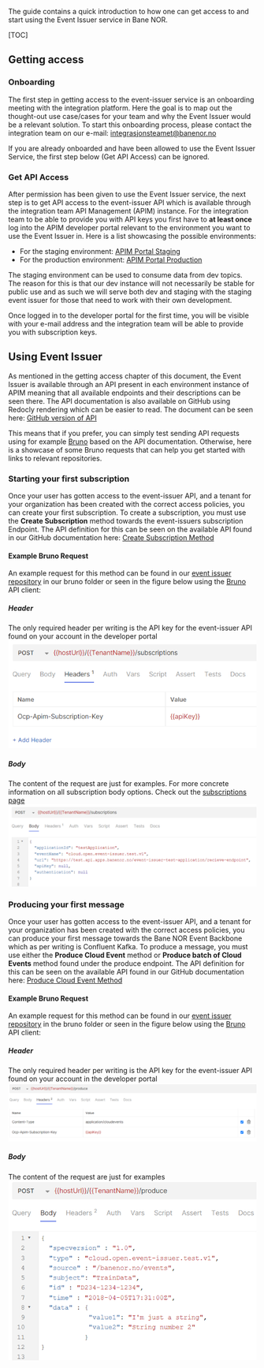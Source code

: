 The guide contains a quick introduction to how one can get access to and start using the Event Issuer service in Bane NOR.

[TOC]

## Getting access

### Onboarding
The first step in getting access to the event-issuer service is an onboarding meeting with the integration platform. Here the goal is to map out the thought-out use case/cases for your team and why the Event Issuer would be a relevant solution. To start this onboarding process, please contact the integration team on our e-mail: integrasjonsteamet@banenor.no

If you are already onboarded and have been allowed to use the Event Issuer Service, the first step below (Get API Access) can be ignored.

### Get API Access
After permission has been given to use the Event Issuer service, the next step is to get API access to the event-issuer API which is available through the integration team API Management (APIM) instance. For the integration team to be able to provide you with API keys you first have to **at least once** log into the APIM developer portal relevant to the environment you want to use the Event Issuer in. Here is a list showcasing the possible environments:

- For the staging environment: [APIM Portal Staging](https://test.api-portal.apps.banenor.no )
- For the production environment: [APIM Portal Production](https://api-portal.banenor.no/)

The staging environment can be used to consume data from dev topics. The reason for this is that our dev instance will not necessarily be stable for public use and as such we will serve both dev and staging with the staging event issuer for those that need to work with their own development.

Once logged in to the developer portal for the first time, you will be visible with your e-mail address and the integration team will be able to provide you with subscription keys.

## Using Event Issuer
As mentioned in the getting access chapter of this document, the Event Issuer is available through an API present in each environment instance of APIM meaning that all available endpoints and their descriptions can be seen there. The API documentation is also available on GitHub using Redocly rendering which can be easier to read. The document can be seen here: [GitHub version of API](https://bane-nor.github.io/event-issuer/apis/v1/)

This means that if you prefer, you can simply test sending API requests using for example [Bruno](https://www.usebruno.com/) based on the API documentation. Otherwise, here is a showcase of some Bruno requests that can help you get started with links to relevant repositories.

### Starting your first subscription
Once your user has gotten access to the event-issuer API, and a tenant for your organization has been created with the correct access policies, you can create your first subscription. To create a subscription, you must use the **Create Subscription** method towards the event-issuers subscription Endpoint. The API definition for this can be seen on the available API found in our GitHub documentation here: [Create Subscription Method](https://bane-nor.github.io/event-issuer/apis/v1/redoc-ebfe90c5.html#tag/Subscriptions/operation/createSubscription)

#### Example Bruno Request
An example request for this method can be found in our [event issuer repository](https://github.com/Bane-NOR/event-issuer?tab=readme-ov-file) in our bruno folder or seen in the figure below using the [Bruno](https://www.usebruno.com/) API client:
##### Header
The only required header per writing is the API key for the event-issuer API found on your account in the developer portal
![image.png](../img/getting-started/Create-Subscription-Bruno-header.png)
##### Body
The content of the request are just for examples. For more concrete information on all subscription body options. Check out the [subscriptions page](/docs/user-guides/subscriptions.md)
 ![image.png](../img/getting-started/Create-Subscription-Bruno-body.png)

### Producing your first message
Once your user has gotten access to the event-issuer API, and a tenant for your organization has been created with the correct access policies, you can produce your first message towards the Bane NOR Event Backbone which as per writing is Confluent Kafka. To produce a message, you must use either the **Produce Cloud Event** method or **Produce batch of Cloud Events**  method found under the produce endpoint. The API definition for this can be seen on the available API found in our GitHub documentation here: [Produce Cloud Event Method](https://bane-nor.github.io/event-issuer/apis/v1/redoc-ebfe90c5.html#tag/Produce/operation/produce)

#### Example Bruno Request
An example request for this method can be found in our [event issuer repository](https://github.com/Bane-NOR/event-issuer?tab=readme-ov-file) in the bruno folder or seen in the figure below using the [Bruno](https://www.usebruno.com/) API client:

##### Header
The only required header per writing is the API key for the event-issuer API found on your account in the developer portal
![image.png](../img/getting-started/Produce-Event-Bruno-header.png)
##### Body
The content of the request are just for examples
![image.png](../img/getting-started/Produce-Event-Bruno-body.png)